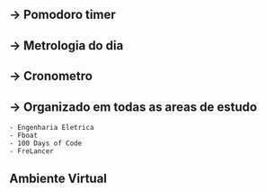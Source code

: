 ## -> Pomodoro timer

## -> Metrologia do dia

## -> Cronometro 

## -> Organizado em todas as areas de estudo
    - Engenharia Eletrica
    - Fboat
    - 100 Days of Code
    - FreLancer

## Ambiente Virtual